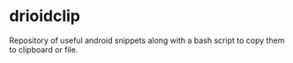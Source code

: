 # drioidclip
Repository of useful android snippets along with a bash script to copy them to clipboard or file.
